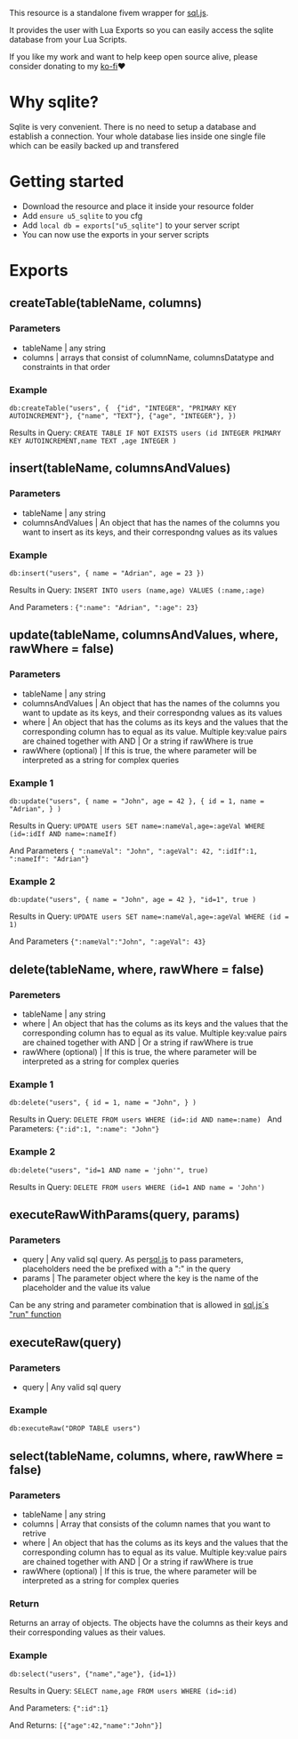 This resource is a standalone fivem wrapper for [sql.js](https://github.com/sql-js/sql.js).

It provides the user with Lua Exports so you can easily access the sqlite database from your Lua Scripts.

If you like my work and want to help keep open source alive, please consider donating to my [ko-fi](https://ko-fi.com/adrianceku)❤️

# Why sqlite?
Sqlite is very convenient. There is no need to setup a database and establish a connection. Your whole database lies inside one single file which can be easily backed up and transfered

# Getting started
- Download the resource and place it inside your resource folder
- Add ``ensure u5_sqlite`` to you cfg
- Add ``local db = exports["u5_sqlite"]`` to your server script
- You can now use the exports in your server scripts

# Exports
## createTable(tableName, columns)
### Parameters 
- tableName | any string
- columns | arrays that consist of columnName, columnsDatatype and constraints in that order

### Example 

``
db:createTable("users", { 
    {"id", "INTEGER", "PRIMARY KEY AUTOINCREMENT"},
    {"name", "TEXT"},
    {"age", "INTEGER"},
})
``

Results in Query: ``CREATE TABLE IF NOT EXISTS users (id INTEGER PRIMARY KEY AUTOINCREMENT,name TEXT ,age INTEGER )``

## insert(tableName, columnsAndValues)
### Parameters
- tableName | any string
- columnsAndValues | An object that has the names of the columns you want to insert as its keys, and their correspondng values as its values

### Example
``
db:insert("users", {
    name = "Adrian",
    age = 23
})
``

Results in Query: ``INSERT INTO users (name,age) VALUES (:name,:age)``

And Parameters : ``{":name": "Adrian", ":age": 23}``

## update(tableName, columnsAndValues, where, rawWhere = false)
### Parameters
- tableName | any string
- columnsAndValues | An object that has the names of the columns you want to update as its keys, and their correspondng values as its values
- where | An object that has the colums as its keys and the values that the corresponding column has to equal as its value. Multiple key:value pairs are chained together with AND | Or a string if rawWhere is true
- rawWhere (optional) | If this is true, the where parameter will be interpreted as a string for complex queries

### Example 1
``
db:update("users", {
name = "John",
age = 42
}, {
id = 1,
name = "Adrian",
}
)
``

Results in Query: ``UPDATE users SET name=:nameVal,age=:ageVal WHERE (id=:idIf AND name=:nameIf)``

And Parameters ``{ ":nameVal": "John", ":ageVal": 42, ":idIf":1, ":nameIf": "Adrian"}``

### Example 2
``
db:update("users", {
name = "John",
age = 42
}, "id=1",
true
)
``

Results in Query: ``UPDATE users SET name=:nameVal,age=:ageVal WHERE (id = 1)``

And Parameters ``{":nameVal":"John", ":ageVal": 43}``

## delete(tableName, where, rawWhere = false)
### Paremeters
- tableName | any string
- where | An object that has the colums as its keys and the values that the corresponding column has to equal as its value. Multiple key:value pairs are chained together with AND | Or a string if rawWhere is true
- rawWhere (optional) | If this is true, the where parameter will be interpreted as a string for complex queries

### Example 1
``
db:delete("users", {
id = 1,
name = "John",
}
)
``

Results in Query: ``DELETE FROM users WHERE (id=:id AND name=:name) ``
And Parameters: ``{":id":1, ":name": "John"}``

### Example 2
``
db:delete("users", "id=1 AND name = 'john'", true)
``

Results in Query: ``DELETE FROM users WHERE (id=1 AND name = 'John')``

## executeRawWithParams(query, params)
### Parameters
- query | Any valid sql query. As per[sql.js](https://sql.js.org/documentation/Database.html#%5B%22run%22%5D) to pass parameters, placeholders need the be prefixed with a ":" in the query
- params | The parameter object where the key is the name of the placeholder and the value its value

Can be any string and parameter combination that is allowed in [sql.js´s "run" function](https://sql.js.org/documentation/Database.html#%5B%22run%22%5D)

## executeRaw(query)
### Parameters
- query | Any valid sql query

### Example
``
db:executeRaw("DROP TABLE users")
``

## select(tableName, columns, where, rawWhere = false)
### Parameters
- tableName | any string
- columns | Array that consists of the column names that you want to retrive
- where | An object that has the colums as its keys and the values that the corresponding column has to equal as its value. Multiple key:value pairs are chained together with AND | Or a string if rawWhere is true
- rawWhere (optional) | If this is true, the where parameter will be interpreted as a string for complex queries

### Return
Returns an array of objects. The objects have the columns as their keys and their corresponding values as their values.

### Example
``
db:select("users", {"name","age"}, {id=1})
``

Results in Query: ``SELECT name,age FROM users WHERE (id=:id)``

And Parameters: ``{":id":1}``

And Returns: ``[{"age":42,"name":"John"}]``

